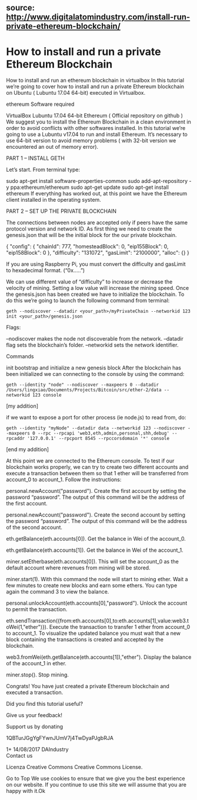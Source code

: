 ## source: http://www.digitalatomindustry.com/install-run-private-ethereum-blockchain/

# How to install and run a private Ethereum Blockchain
How to install and run an ethereum blockchain in virtualbox
In this tutorial we’re going to cover how to install and run a private Ethereum blockchain on Ubuntu ( Lubuntu 17.04 64-bit) executed in Virtualbox.

ethereum
Software required

VirtualBox
Lubuntu 17.04 64-bit
Ethereum ( Official repository on github )
We suggest you to install the Ethereum Blockchain in a clean environment in order to avoid conflicts with other softwares installed. In this tutorial we’re going to use a Lubuntu v17.04 to run and install Ethereum. It’s necessary to use 64-bit version to avoid memory problems ( with 32-bit version we encountered an out of memory error).

PART 1 –  INSTALL GETH

Let’s start. From terminal type:

sudo apt-get install software-properties-common
sudo add-apt-repository -y ppa:ethereum/ethereum
sudo apt-get update
sudo apt-get install ethereum
If everything has worked out, at this point we have the Ethereum client installed in the operating system.

PART 2 – SET UP THE PRIVATE BLOCKCHAIN

The connections between nodes are accepted only if peers have the same protocol version and network ID. As first thing we need to create the genesis.json that will be the initial block for the our private blockchain.

{
    "config": {
        "chainId": 777,
        "homesteadBlock": 0,
        "eip155Block": 0,
        "eip158Block": 0
    },
    "difficulty": "131072",
    "gasLimit": "2100000",
    "alloc": {}
}

 	
 	
If you are using Raspberry Pi, you must convert the difficulty and gasLimit to hexadecimal format. (“0x…..”)

We can use different value of “difficulty” to increase or decrease the velocity of mining. Setting a low value will increase the mining speed.
Once the genesis.json has been created we have to initialize the blockchain. To do this we’re going to launch the following command from terminal:

```
geth --nodiscover --datadir <your_path>/myPrivateChain --networkid 123 init <your_path>/genesis.json
```


Flags:

–nodiscover makes the node not discoverable from the network.
 –datadir flag sets the blockchain’s folder.
–networkid sets the network identifier.

Commands

init bootstrap and initialize a new genesis block
After the blockchain has been initialized we can connecting to the console by using the command:

```
geth --identity "node" --nodiscover --maxpeers 0 --datadir /Users/lingxiao/Documents/Projects/Bitcoin/src/ether-2/data --networkid 123 console
```


[my addition]

if we want to expose a port for other process (ie node.js) to read from, do:

```
geth --identity "myNode" --datadir data --networkid 123 --nodiscover --maxpeers 0 --rpc --rpcapi 'web3,eth,admin,personal,shh,debug' --rpcaddr '127.0.0.1' --rpcport 8545 --rpccorsdomain '*' console
```

[end my addition]


At this point we are connected to the Ethereum console. To test if our blockchain works properly, we can try to create two different accounts and execute a transaction between them so that 1 ether will be transferred from account_0 to account_1. Follow the instructions:

personal.newAccount("password").
Create the first account by setting the password “password”. The output of this command will be the address of the first account.

personal.newAccount("password").
Create the second account by setting the password “password”. The output of this command will be the address of the second account.

 eth.getBalance(eth.accounts[0]).
Get the balance in Wei of the account_0.

eth.getBalance(eth.accounts[1]).
Get the balance in Wei of the account_1.

miner.setEtherbase(eth.accounts[0]).
This will set the account_0 as the default account where revenues from mining will be stored.

miner.start(1).
With this command the node will start to mining ether. Wait a few minutes to create new blocks and earn some ethers. You can type again the command 3 to view the balance.

personal.unlockAccount(eth.accounts[0],"password").
Unlock the account to permit the transaction.

eth.sendTransaction({from:eth.accounts[0],to:eth.accounts[1],value:web3.toWei(1,"ether")}).
Execute the transaction to transfer 1 ether from account_0 to account_1. To visualize the updated balance you must wait that a new block containing the transactions is created and accepted by the blockchain.

web3.fromWei(eth.getBalance(eth.accounts[1]),"ether").
Display the balance of the account_1 in ether.

miner.stop().
Stop mining.

Congrats! You have just created a private Ethereum blockchain and executed a transaction.

Did you find this tutorial useful?

Give us your feedback!

 

Support us by donating    

1QBTurJGgYgFYwnJUmV7j4TwDyaPJgbRJA

 1+
14/08/2017
DAIndustry	
Contact us
 	
Licenza Creative Commons
Creative Commons License.

Go to Top
We use cookies to ensure that we give you the best experience on our website. If you continue to use this site we will assume that you are happy with it.Ok